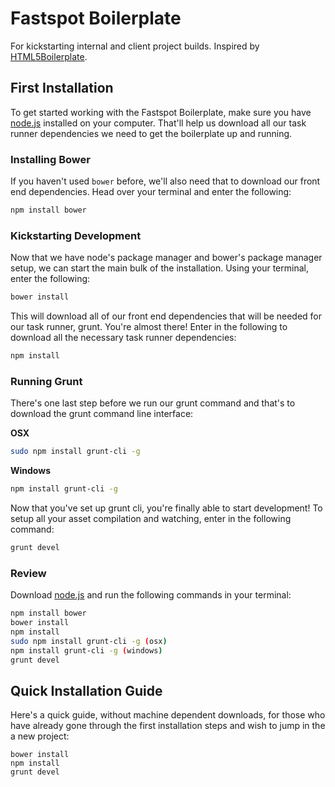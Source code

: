 # Fastspot Boilerplate

For kickstarting internal and client project builds. Inspired by [HTML5Boilerplate](http://html5boilerplate.com/).

## First Installation

To get started working with the Fastspot Boilerplate, make sure you have [node.js](https://nodejs.org/en/) installed on your computer. That'll help us download all our task runner dependencies we need to get the boilerplate up and running.

### Installing Bower

If you haven't used `bower` before, we'll also need that to download our front end dependencies. Head over your terminal and enter the following:

```sh
npm install bower
```

### Kickstarting Development

Now that we have node's package manager and bower's package manager setup, we can start the main bulk of the installation. Using your terminal, enter the following:

```sh
bower install
```

This will download all of our front end dependencies that will be needed for our task runner, grunt. You're almost there! Enter in the following to download all the necessary task runner dependencies:

```sh
npm install
```

### Running Grunt

There's one last step before we run our grunt command and that's to download the grunt command line interface:

**OSX**

```sh
sudo npm install grunt-cli -g
```

**Windows**

```sh
npm install grunt-cli -g
```

Now that you've set up grunt cli, you're finally able to start development! To setup all your asset compilation and watching, enter in the following command:

```sh
grunt devel
```

### Review

Download [node.js](https://nodejs.org/en/) and run the following commands in your terminal:

```sh
npm install bower
bower install
npm install
sudo npm install grunt-cli -g (osx)
npm install grunt-cli -g (windows)
grunt devel
```

## Quick Installation Guide

Here's a quick guide, without machine dependent downloads, for those who have already gone through the first installation steps and wish to jump in the a new project:

```
bower install
npm install
grunt devel
```

